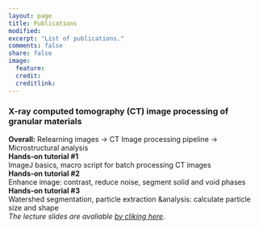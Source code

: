 ```yaml
---
layout: page
title: Publications
modified: 
excerpt: "List of publications."
comments: false
share: false
image:
  feature: 
  credit: 
  creditlink: 
---
```


### X-ray computed tomography (CT) image processing of granular materials
**Overall:** Relearning images -> CT Image processing pipeline -> Microstructural analysis  
**Hands-on tutorial #1**  
	ImageJ basics, macro script for batch processing CT images  
**Hands-on tutorial #2**  
	Enhance image: contrast, reduce noise, segment solid and void phases  
**Hands-on tutorial #3**  
	Watershed segmentation, particle extraction &analysis: calculate particle size and shape  
*The lecture slides are avaliable [by cliking here](Wenbin-Fei_CT-image-processing-course.pdf)*.

